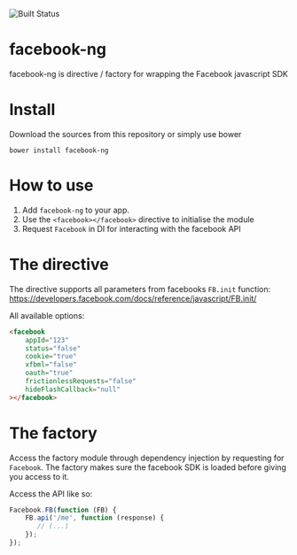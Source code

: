 ![Built Status](https://travis-ci.org/dabido/facebook-ng.png "Build Status")


# facebook-ng
facebook-ng is directive / factory for wrapping the Facebook javascript SDK

# Install
Download the sources from this repository or simply use bower

 ```bower install facebook-ng```

# How to use

1. Add `facebook-ng` to your app. 
2. Use the ```<facebook></facebook>``` directive to initialise the module
3. Request `Facebook` in DI for interacting with the facebook API

# The directive
The directive supports all parameters from facebooks `FB.init` function: https://developers.facebook.com/docs/reference/javascript/FB.init/

All available options: 

```html
<facebook 
    appId="123" 
    status="false" 
    cookie="true" 
    xfbml="false" 
    oauth="true" 
    frictionlessRequests="false" 
    hideFlashCallback="null"
></facebook>
```

# The factory

Access the factory module through dependency injection by requesting for `Facebook`.
The factory makes sure the facebook SDK is loaded before giving you access to it.

Access the API like so:

```javascript
Facebook.FB(function (FB) { 
    FB.api('/me', function (response) {
       // (...)
    });
});
```
